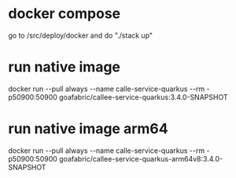 # docker compose
go to /src/deploy/docker and do "./stack up"

# run native image
docker run --pull always --name calle-service-quarkus --rm -p50900:50900 goafabric/callee-service-quarkus:3.4.0-SNAPSHOT

# run native image arm64
docker run --pull always --name calle-service-quarkus --rm -p50900:50900 goafabric/callee-service-quarkus-arm64v8:3.4.0-SNAPSHOT
